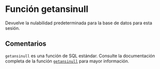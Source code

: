 ﻿---
SidebarGroup: "g"
Autogenerated: true
---

# Función  getansinull

Devuelve la nulabilidad predeterminada para la base de datos para esta sesión.

## Comentarios 

`getansinull` es una función de SQL estándar. Consulte la documentación completa de la función [`getansinull`](https://learn.microsoft.com/es-es/sql/t-sql/functions/getansinull-transact-sql) para mayor información.
